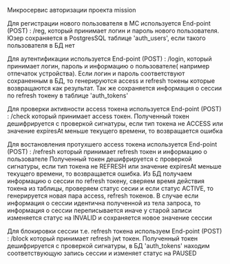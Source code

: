 Микросервис авторизации проекта mission

Для регистрации нового пользователя в МС используется End-point (POST) : /reg, который принимает логин и пароль нового
пользователя.
Юзер сохраняется в PostgresSQL таблице 'auth_users', если такого пользователя в БД нет

Для аутентификации используется End-point (POST) : /login, который принимает логин, пароль и информацию о пользователе(
например отпечаток устройства).
Если логин и пароль соответствуют сохраненным в БД, то генерируются access и
refresh токены
которые возвращаются как результат. Так же сохраняется информация о сессии по refresh токену в таблице 'auth_tokens'

Для проверки активности access токена используется End-point (POST) : /check который принимает access токен.
Полученный токен дешифрируется с проверкой сигнатуры, если тип токена не ACCESS или значение expiresAt меньше текущего
времени, то возвращается ошибка

Для востановления протухшего access токена используется End-point (POST) : /refresh который принимает refresh токен и
информацию о пользователе
Полученный токен дешифрируется с проверкой сигнатуры, если тип токена не REFRESH или значение expiresAt меньше текущего
времени, то возвращается ошибка. Из БД получаем информацию о сессии по refresh токену, сверяем время действия токена из
таблицы, проверяем статус сесии и если статус ACTIVE, то генерируется новая пара access, refresh токенов. В случае если
информация о сессии идентична полученной из тела запроса, то информация о сессии переписывается иначе у старой записи
изменяется статус на INVALID и сохраняется новое значение сессии

Для блокировки сессии т.е. refresh токена используем End-point (POST) : /block который принимает refresh jwt токен.
Полученный токен дешифрируется с проверкой сигнатуры, в БД 'auth_tokens' находим соответствующую запись сессии и
изменяет статус на PAUSED